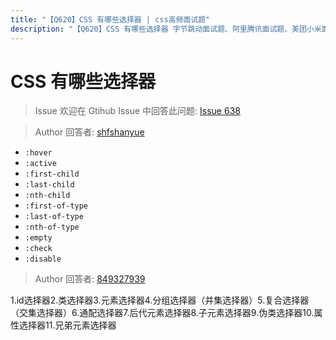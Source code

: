 ```yaml
---
title: "【Q620】CSS 有哪些选择器 | css高频面试题"
description: "【Q620】CSS 有哪些选择器 字节跳动面试题、阿里腾讯面试题、美团小米面试题。"
---
```


# CSS 有哪些选择器

> Issue
> 欢迎在 Gtihub Issue 中回答此问题: [Issue 638](https://github.com/shfshanyue/Daily-Question/issues/638)

> Author
> 回答者: [shfshanyue](https://github.com/shfshanyue)

- `:hover`
- `:active`
- `:first-child`
- `:last-child`
- `:nth-child`
- `:first-of-type`
- `:last-of-type`
- `:nth-of-type`
- `:empty`
- `:check`
- `:disable`

> Author
> 回答者: [849327939](https://github.com/849327939)

1.id选择器2.类选择器3.元素选择器4.分组选择器（并集选择器）5.复合选择器（交集选择器）6.通配选择器7.后代元素选择器8.子元素选择器9.伪类选择器10.属性选择器11.兄弟元素选择器
